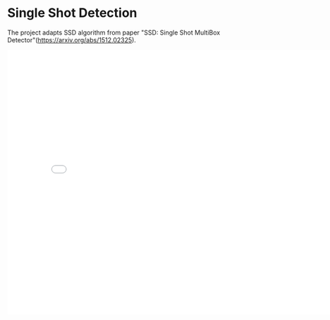 # Single Shot Detection

The project adapts SSD algorithm from paper "SSD: Single Shot MultiBox Detector"(https://arxiv.org/abs/1512.02325).

<embed src="results/Report.pdf" width="800px" height="600px" />
